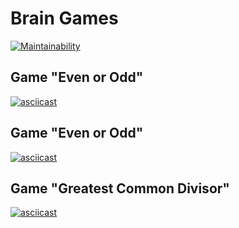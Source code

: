 
# Brain Games

[![Maintainability](https://api.codeclimate.com/v1/badges/a99a88d28ad37a79dbf6/maintainability)](https://codeclimate.com/github/codeclimate/codeclimate/maintainability)

## Game "Even or Odd"

[![asciicast](https://asciinema.org/a/VHLXY0gLeqYG27xpyZ6LKL1C7.svg)](https://asciinema.org/a/VHLXY0gLeqYG27xpyZ6LKL1C7)

## Game "Even or Odd"

[![asciicast](https://asciinema.org/a/pP9a0msPDofUcnzGE5PbHSnsK.svg)](https://asciinema.org/a/pP9a0msPDofUcnzGE5PbHSnsK)

## Game "Greatest Common Divisor"

[![asciicast](https://asciinema.org/a/1pfMtRanN5kY5S6ZcixvK3gUJ.svg)](https://asciinema.org/a/1pfMtRanN5kY5S6ZcixvK3gUJ)